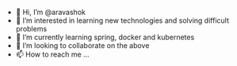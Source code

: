 - 👋 Hi, I’m @aravashok
- 👀 I’m interested in learning new technologies and solving difficult problems
- 🌱 I’m currently learning spring, docker and kubernetes
- 💞️ I’m looking to collaborate on the above
- 📫 How to reach me ...

<!---
aravashok/aravashok is a ✨ special ✨ repository because its `README.md` (this file) appears on your GitHub profile.
You can click the Preview link to take a look at your changes.
--->
